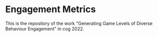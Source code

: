 # Engagement Metrics
This is the repository of the work "Generating Game Levels of Diverse Behaviour Engagement" in cog 2022.
